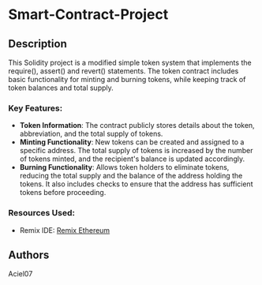 # Smart-Contract-Project

## Description
This Solidity project is a modified simple token system that implements the require(), assert() and revert() statements. The token contract includes basic functionality for minting and burning tokens, while keeping track of token balances and total supply. 

### Key Features:
- **Token Information**: The contract publicly stores details about the token, abbreviation, and the total supply of tokens.
- **Minting Functionality**: New tokens can be created and assigned to a specific address. The total supply of tokens is increased by the number of tokens minted, and the recipient's balance is updated accordingly.
- **Burning Functionality**: Allows token holders to eliminate tokens, reducing the total supply and the balance of the address holding the tokens. It also includes checks to ensure that the address has sufficient tokens before proceeding.

### Resources Used:
- Remix IDE: [Remix Ethereum](https://remix.ethereum.org/)

## Authors
Aciel07

